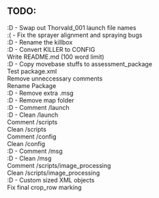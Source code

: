 ## TODO:

:D - Swap out Thorvald_001 launch file names  
:( - Fix the sprayer alignment and spraying bugs  
:D - Rename the killbox  
:D - Convert KILLER to CONFIG  
Write README.md (100 word limit)  
:D - Copy movebase stuffs to assessment_package  
Test package.xml  
Remove unneccessary comments  
Rename Package  
:D - Remove extra .msg  
:D - Remove map folder  
:D - Comment /launch  
:D - Clean /launch  
Comment /scripts  
Clean /scripts  
Comment /config  
Clean /config  
:D - Comment /msg  
:D - Clean /msg  
Comment /scripts/image_processing  
Clean /scripts/image_processing  
:D - Custom sized XML objects  
Fix final crop_row marking
